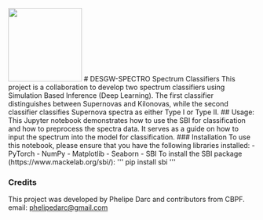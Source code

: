 <img src="https://farm66.staticflickr.com/65535/49055715328_092031af74_o.png"  width="150" />
# DESGW-SPECTRO Spectrum Classifiers
This project is a collaboration to develop two spectrum classifiers using Simulation Based Inference (Deep Learning). The first classifier distinguishes between Supernovas and Kilonovas, while the second classifier classifies Supernova spectra as either Type I or Type II.
## Usage:
This Jupyter notebook demonstrates how to use the SBI for classification and how to preprocess the spectra data. It serves as a guide on how to input the spectrum into the model for classification.
### Installation
To use this notebook, please ensure that you have the following libraries installed:
- PyTorch
- NumPy
- Matplotlib
- Seaborn
- SBI
To install the SBI package (https://www.mackelab.org/sbi/): 
'''
pip install sbi
'''

### Credits
This project was developed by Phelipe Darc  and contributors from CBPF.
email: phelipedarc@gmail.com


